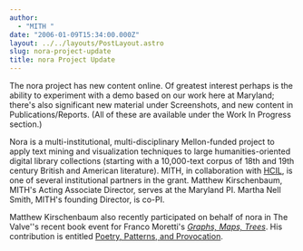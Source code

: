 ```yaml
---
author:
  - "MITH "
date: "2006-01-09T15:34:00.000Z"
layout: ../../layouts/PostLayout.astro
slug: nora-project-update
title: nora Project Update
---
```


The nora project has new content online. Of greatest interest perhaps is the ability to experiment with a demo based on our work here at Maryland; there's also significant new material under Screenshots, and new content in Publications/Reports. (All of these are available under the Work In Progress section.)

Nora is a multi-institutional, multi-disciplinary Mellon-funded project to apply text mining and visualization techniques to large humanities-oriented digital library collections (starting with a 10,000-text corpus of 18th and 19th century British and American literature). MITH, in collaboration with [HCIL](http://www.cs.umd.edu/hcil), is one of several institutional partners in the grant. Matthew Kirschenbaum, MITH's Acting Associate Director, serves at the Maryland PI. Martha Nell Smith, MITH's founding Director, is co-PI.

Matthew Kirschenbaum also recently participated on behalf of nora in The Valve''s recent book event for Franco Moretti's [_Graphs, Maps, Trees_](http://www.thevalve.org/go/valve/archive_asc/C48). His contribution is entitled [Poetry, Patterns, and Provocation](http://www.thevalve.org/go/valve/article/poetry_patterns_and_provocation_the_nora_project/).

